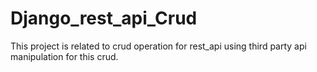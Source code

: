 # Django_rest_api_Crud
This project is related to crud operation for rest_api using third party api  manipulation for this crud.
